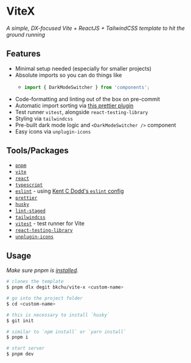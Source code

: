 # ViteX

_A simple, DX-focused Vite + ReactJS + TailwindCSS template to hit the ground running_

## Features

- Minimal setup needed (especially for smaller projects)
- Absolute imports so you can do things like
  - ```ts
    import { DarkModeSwitcher } from 'components';
    ```
- Code-formatting and linting out of the box on pre-commit
- Automatic import sorting via [this prettier plugin](https://github.com/trivago/prettier-plugin-sort-imports)
- Test runner `vitest`, alongside `react-testing-library`
- Styling via `tailwindcss`
- Pre-built dark mode logic and `<DarkModeSwitcher />` component
- Easy icons via `unplugin-icons`

## Tools/Packages

- [`pnpm`](https://pnpm.io/)
- [`vite`](https://vitejs.dev/)
- [`react`](https://reactjs.org/)
- [`typescript`](https://www.typescriptlang.org/)
- [`eslint`](https://eslint.org/) - using [Kent C Dodd's `eslint` config](https://github.com/kentcdodds/eslint-config-kentcdodds)
- [`prettier`](https://prettier.io/)
- [`husky`](https://typicode.github.io/husky/#/)
- [`lint-staged`](https://github.com/okonet/lint-staged)
- [`tailwindcss`](https://tailwindcss.com/)
- [`vitest`](https://vitest.dev/) - test runner for Vite
- [`react-testing-library`](https://testing-library.com/)
- [`unplugin-icons`](https://github.com/antfu/unplugin-icons)

## Usage

_Make sure pnpm is [installed](https://pnpm.io/installation)._

```bash
# clones the template
$ pnpm dlx degit bkchu/vite-x <custom-name>

# go into the project folder
$ cd <custom-name>

# this is necessary to install `husky`
$ git init

# similar to `npm install` or `yarn install`
$ pnpm i

# start server
$ pnpm dev
```
